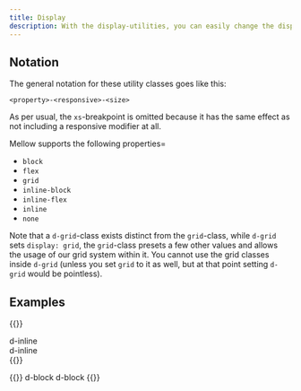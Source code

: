 ```yaml
---
title: Display
description: With the display-utilities, you can easily change the display behavior of an element, with responsive variants included.
---
```


## Notation
The general notation for these utility classes goes like this:

`<property>-<responsive>-<size>`

As per usual, the `xs`-breakpoint is omitted because it has the same effect as not including a responsive modifier at all.

Mellow supports the following properties=

* `block`
* `flex`
* `grid`
* `inline-block`
* `inline-flex`
* `inline`
* `none`

Note that a `d-grid`-class exists distinct from the `grid`-class, while `d-grid` sets `display: grid`, the `grid`-class presets a few other values and allows the usage of our grid system within it. You cannot use the grid classes inside `d-grid` (unless you set `grid` to it as well, but at that point setting `d-grid` would be pointless).

## Examples
{{<example>}}
<div class="d-inline bg-blue p-3 text-white">d-inline</div>
<div class="d-inline bg-red p-3 text-white">d-inline</div>
{{</example>}}

{{<example>}}
<span class="d-block bg-blue p-3 text-white">d-block</span>
<span class="d-block bg-red p-3 text-white">d-block</span>
{{</example>}}
